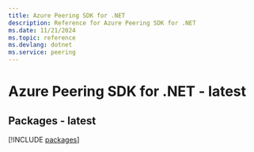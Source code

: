 ```yaml
---
title: Azure Peering SDK for .NET
description: Reference for Azure Peering SDK for .NET
ms.date: 11/21/2024
ms.topic: reference
ms.devlang: dotnet
ms.service: peering
---
```

# Azure Peering SDK for .NET - latest
## Packages - latest
[!INCLUDE [packages](peering-index.md)]